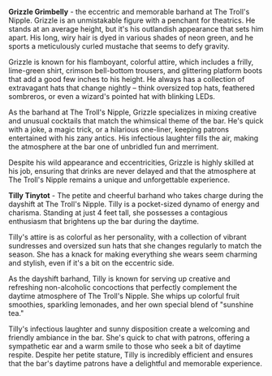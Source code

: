 **Grizzle Grimbelly** - the eccentric and memorable barhand at The Troll's Nipple. Grizzle is an unmistakable figure with a penchant for theatrics. He stands at an average height, but it's his outlandish appearance that sets him apart. His long, wiry hair is dyed in various shades of neon green, and he sports a meticulously curled mustache that seems to defy gravity.

Grizzle is known for his flamboyant, colorful attire, which includes a frilly, lime-green shirt, crimson bell-bottom trousers, and glittering platform boots that add a good few inches to his height. He always has a collection of extravagant hats that change nightly – think oversized top hats, feathered sombreros, or even a wizard's pointed hat with blinking LEDs.

As the barhand at The Troll's Nipple, Grizzle specializes in mixing creative and unusual cocktails that match the whimsical theme of the bar. He's quick with a joke, a magic trick, or a hilarious one-liner, keeping patrons entertained with his zany antics. His infectious laughter fills the air, making the atmosphere at the bar one of unbridled fun and merriment.

Despite his wild appearance and eccentricities, Grizzle is highly skilled at his job, ensuring that drinks are never delayed and that the atmosphere at The Troll's Nipple remains a unique and unforgettable experience.

**Tilly Tinytot** - The petite and cheerful barhand who takes charge during the dayshift at The Troll's Nipple. Tilly is a pocket-sized dynamo of energy and charisma. Standing at just 4 feet tall, she possesses a contagious enthusiasm that brightens up the bar during the daytime.

Tilly's attire is as colorful as her personality, with a collection of vibrant sundresses and oversized sun hats that she changes regularly to match the season. She has a knack for making everything she wears seem charming and stylish, even if it's a bit on the eccentric side.

As the dayshift barhand, Tilly is known for serving up creative and refreshing non-alcoholic concoctions that perfectly complement the daytime atmosphere of The Troll's Nipple. She whips up colorful fruit smoothies, sparkling lemonades, and her own special blend of "sunshine tea."

Tilly's infectious laughter and sunny disposition create a welcoming and friendly ambiance in the bar. She's quick to chat with patrons, offering a sympathetic ear and a warm smile to those who seek a bit of daytime respite. Despite her petite stature, Tilly is incredibly efficient and ensures that the bar's daytime patrons have a delightful and memorable experience.